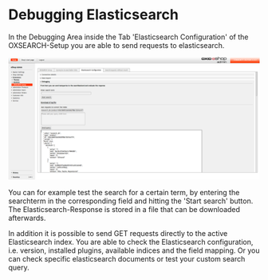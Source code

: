 # Debugging Elasticsearch

In the Debugging Area inside the Tab 'Elasticsearch Configuration' of the OXSEARCH-Setup you are able to send requests to elasticsearch.

![Debugging](img/oxsearch_debug.png)  

You can for example test the search for a certain term, by entering the searchterm in the corresponding field and hitting the 'Start search' button.
The Elasticsearch-Response is stored in a file that can be downloaded afterwards.

In addition it is possible to send GET requests directly to the active Elasticsearch index.
You are able to check the Elasticsearch configuration, i.e. version, installed plugins, available indices and the field mapping.
Or you can check specific elasticsearch documents or test your custom search query.





